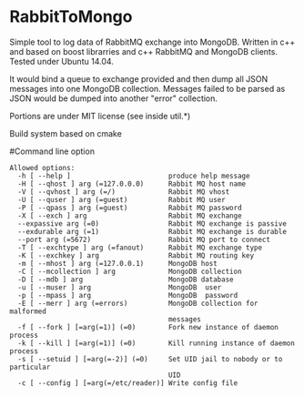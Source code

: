 # RabbitToMongo
Simple tool to log data of RabbitMQ exchange  into MongoDB.
Written in c++ and based on boost librarries and c++ RabbitMQ and MongoDB clients. Tested under Ubuntu 14.04.

It would bind a queue to exchange provided and then dump all JSON messages into one MongoDB collection.
Messages failed to be parsed as JSON would be dumped into another "error" collection.

Portions are under MIT license (see inside util.*)

Build system based on cmake

#Command line option
```
Allowed options:
  -h [ --help ]                        produce help message
  -H [ --qhost ] arg (=127.0.0.0)      Rabbit MQ host name
  -V [ --qvhost ] arg (=/)             Rabbit MQ vhost
  -U [ --quser ] arg (=guest)          Rabbit MQ user
  -P [ --qpass ] arg (=guest)          Rabbit MQ password
  -X [ --exch ] arg                    Rabbit MQ exchange
  --expassive arg (=0)                 Rabbit MQ exchange is passive
  --exdurable arg (=1)                 Rabbit MQ exchange is durable
  --port arg (=5672)                   Rabbit MQ port to connect
  -T [ --exchtype ] arg (=fanout)      Rabbit MQ exchange type
  -K [ --exchkey ] arg                 Rabbit MQ routing key
  -m [ --mhost ] arg (=127.0.0.1)      MongoDB host
  -C [ --mcollection ] arg             MongoDB collection
  -D [ --mdb ] arg                     MongoDB database
  -u [ --muser ] arg                   MongoDB  user
  -p [ --mpass ] arg                   MongoDB  password
  -E [ --merr ] arg (=errors)          MongoDB collection for malformed 
                                       messages
  -f [ --fork ] [=arg(=1)] (=0)        Fork new instance of daemon process
  -k [ --kill ] [=arg(=1)] (=0)        Kill running instance of daemon process
  -s [ --setuid ] [=arg(=-2)] (=0)     Set UID jail to nobody or to particular 
                                       UID
  -c [ --config ] [=arg(=/etc/reader)] Write config file

```
